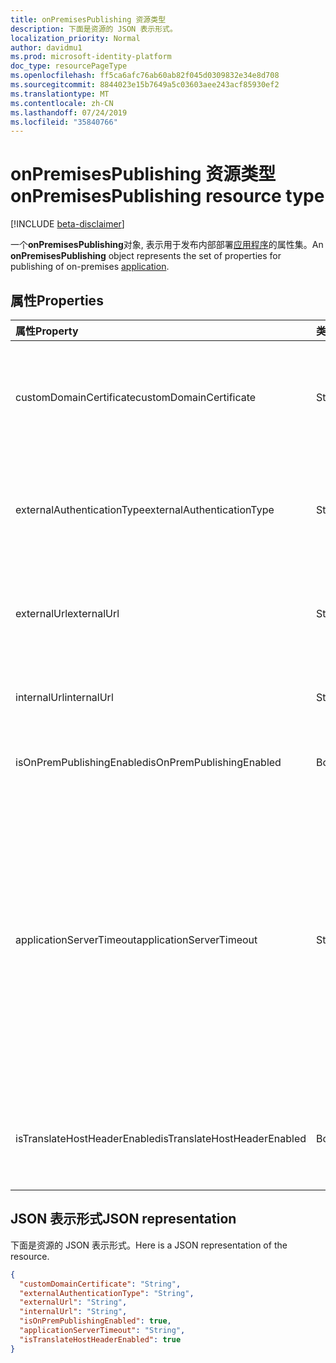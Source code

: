 ```yaml
---
title: onPremisesPublishing 资源类型
description: 下面是资源的 JSON 表示形式。
localization_priority: Normal
author: davidmu1
ms.prod: microsoft-identity-platform
doc_type: resourcePageType
ms.openlocfilehash: ff5ca6afc76ab60ab82f045d0309832e34e8d708
ms.sourcegitcommit: 8844023e15b7649a5c03603aee243acf85930ef2
ms.translationtype: MT
ms.contentlocale: zh-CN
ms.lasthandoff: 07/24/2019
ms.locfileid: "35840766"
---
```

# <a name="onpremisespublishing-resource-type"></a><span data-ttu-id="52f52-103">onPremisesPublishing 资源类型</span><span class="sxs-lookup"><span data-stu-id="52f52-103">onPremisesPublishing resource type</span></span>

[!INCLUDE [beta-disclaimer](../../includes/beta-disclaimer.md)]

<span data-ttu-id="52f52-104">一个**onPremisesPublishing**对象, 表示用于发布内部部署[应用程序](application.md)的属性集。</span><span class="sxs-lookup"><span data-stu-id="52f52-104">An **onPremisesPublishing** object represents the set of properties for publishing of on-premises [application](application.md).</span></span>

## <a name="properties"></a><span data-ttu-id="52f52-105">属性</span><span class="sxs-lookup"><span data-stu-id="52f52-105">Properties</span></span>

| <span data-ttu-id="52f52-106">属性</span><span class="sxs-lookup"><span data-stu-id="52f52-106">Property</span></span>|<span data-ttu-id="52f52-107">类型</span><span class="sxs-lookup"><span data-stu-id="52f52-107">Type</span></span>|<span data-ttu-id="52f52-108">说明</span><span class="sxs-lookup"><span data-stu-id="52f52-108">Description</span></span>|
|:---------------|:--------|:----------|
|<span data-ttu-id="52f52-109">customDomainCertificate</span><span class="sxs-lookup"><span data-stu-id="52f52-109">customDomainCertificate</span></span>|<span data-ttu-id="52f52-110">String</span><span class="sxs-lookup"><span data-stu-id="52f52-110">String</span></span>|<span data-ttu-id="52f52-111">使用自定义域时与应用程序关联的证书的详细信息。</span><span class="sxs-lookup"><span data-stu-id="52f52-111">Details of the certificate associated with the applicaiton when a custom domain is in use.</span></span> <span data-ttu-id="52f52-112">使用默认域时为 Null。</span><span class="sxs-lookup"><span data-stu-id="52f52-112">Null when using the default domain.</span></span>|
|<span data-ttu-id="52f52-113">externalAuthenticationType</span><span class="sxs-lookup"><span data-stu-id="52f52-113">externalAuthenticationType</span></span>|<span data-ttu-id="52f52-114">String</span><span class="sxs-lookup"><span data-stu-id="52f52-114">String</span></span>|<span data-ttu-id="52f52-115">详细说明应用程序的预身份验证设置可能的值为`passthru`: `aadPreAuthentication`、。</span><span class="sxs-lookup"><span data-stu-id="52f52-115">Details the pre-authentication setting for the application Possible values are: `passthru`, `aadPreAuthentication`.</span></span>|
|<span data-ttu-id="52f52-116">externalUrl</span><span class="sxs-lookup"><span data-stu-id="52f52-116">externalUrl</span></span>|<span data-ttu-id="52f52-117">String</span><span class="sxs-lookup"><span data-stu-id="52f52-117">String</span></span>|<span data-ttu-id="52f52-118">应用程序的已发布外部 url。</span><span class="sxs-lookup"><span data-stu-id="52f52-118">The published external url for the application.</span></span> <span data-ttu-id="52f52-119">例如https://intranet-contoso.msappproxy.net/</span><span class="sxs-lookup"><span data-stu-id="52f52-119">For example https://intranet-contoso.msappproxy.net/</span></span>  |
|<span data-ttu-id="52f52-120">internalUrl</span><span class="sxs-lookup"><span data-stu-id="52f52-120">internalUrl</span></span>|<span data-ttu-id="52f52-121">String</span><span class="sxs-lookup"><span data-stu-id="52f52-121">String</span></span>|<span data-ttu-id="52f52-122">应用程序的内部 url。</span><span class="sxs-lookup"><span data-stu-id="52f52-122">The internal url of the application.</span></span> <span data-ttu-id="52f52-123">例如https://intranet/</span><span class="sxs-lookup"><span data-stu-id="52f52-123">For example https://intranet/</span></span> |
|<span data-ttu-id="52f52-124">isOnPremPublishingEnabled</span><span class="sxs-lookup"><span data-stu-id="52f52-124">isOnPremPublishingEnabled</span></span>|<span data-ttu-id="52f52-125">Boolean</span><span class="sxs-lookup"><span data-stu-id="52f52-125">Boolean</span></span>|<span data-ttu-id="52f52-126">指示应用程序当前是否正在发布。</span><span class="sxs-lookup"><span data-stu-id="52f52-126">Indicates if the application is currently being published or not.</span></span>|
|<span data-ttu-id="52f52-127">applicationServerTimeout</span><span class="sxs-lookup"><span data-stu-id="52f52-127">applicationServerTimeout</span></span>|<span data-ttu-id="52f52-128">String</span><span class="sxs-lookup"><span data-stu-id="52f52-128">String</span></span>|<span data-ttu-id="52f52-129">在关闭连接之前, 连接器将等待后端应用程序响应的持续时间。</span><span class="sxs-lookup"><span data-stu-id="52f52-129">The duration the connector will wait for a response from the backend application before closing the connection.</span></span> <span data-ttu-id="52f52-130">可能的值`default`为`long`。</span><span class="sxs-lookup"><span data-stu-id="52f52-130">Possible values are `default`, `long`.</span></span> <span data-ttu-id="52f52-131">如果`long`服务器要响应请求的时间超过60-75 秒, 请使用。</span><span class="sxs-lookup"><span data-stu-id="52f52-131">Use `long` if your server takes more than 60-75 seconds to respond to requests.</span></span> <span data-ttu-id="52f52-132">此外, `long`如果您无法访问应用程序, 并且错误状态为 "后端超时", 也会尝试。</span><span class="sxs-lookup"><span data-stu-id="52f52-132">Also try `long` if you are unable to access the application and the error status is "Backend Timeout".</span></span>|
|<span data-ttu-id="52f52-133">isTranslateHostHeaderEnabled</span><span class="sxs-lookup"><span data-stu-id="52f52-133">isTranslateHostHeaderEnabled</span></span>|<span data-ttu-id="52f52-134">Boolean</span><span class="sxs-lookup"><span data-stu-id="52f52-134">Boolean</span></span>|<span data-ttu-id="52f52-135">指示应用程序是否应转换响应标头中的 url。</span><span class="sxs-lookup"><span data-stu-id="52f52-135">Indicates if the application should translate urls in the reponse headers.</span></span> <span data-ttu-id="52f52-136">这包括为 cookie 设置正确的网站。</span><span class="sxs-lookup"><span data-stu-id="52f52-136">This includes setting the correct site for cookies.</span></span>|

## <a name="json-representation"></a><span data-ttu-id="52f52-137">JSON 表示形式</span><span class="sxs-lookup"><span data-stu-id="52f52-137">JSON representation</span></span>

<span data-ttu-id="52f52-138">下面是资源的 JSON 表示形式。</span><span class="sxs-lookup"><span data-stu-id="52f52-138">Here is a JSON representation of the resource.</span></span>

<!-- {
  "blockType": "resource",
  "optionalProperties": [

  ],
  "@odata.type": "microsoft.graph.onPremisesPublishing"
}-->

```json
{
  "customDomainCertificate": "String",
  "externalAuthenticationType": "String",
  "externalUrl": "String",
  "internalUrl": "String",
  "isOnPremPublishingEnabled": true,
  "applicationServerTimeout": "String",
  "isTranslateHostHeaderEnabled": true
}

```

<!-- uuid: 8fcb5dbc-d5aa-4681-8e31-b001d5168d79
2019-02-04 14:57:30 UTC -->
<!--
{
  "type": "#page.annotation",
  "description": "onPremisesPublishing resource",
  "keywords": "",
  "section": "documentation",
  "tocPath": "",
  "suppressions": []
}
-->
